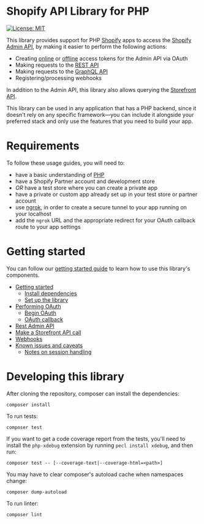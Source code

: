 # Shopify API Library for PHP

<!-- ![Build Status]() -->
[![License: MIT](https://img.shields.io/badge/License-MIT-green.svg)](LICENSE)

This library provides support for PHP [Shopify](https://www.shopify.com) apps to access the [Shopify Admin API](https://shopify.dev/docs/admin-api), by making it easier to perform the following actions:

- Creating [online](https://shopify.dev/concepts/about-apis/authentication#online-access) or [offline](https://shopify.dev/concepts/about-apis/authentication#offline-access) access tokens for the Admin API via OAuth
- Making requests to the [REST API](https://shopify.dev/docs/admin-api/rest/reference)
- Making requests to the [GraphQL API](https://shopify.dev/docs/admin-api/graphql/reference)
- Registering/processing webhooks

In addition to the Admin API, this library also allows querying the [Storefront API](https://shopify.dev/docs/storefront-api).

This library can be used in any application that has a PHP backend, since it doesn't rely on any specific framework—you can include it alongside your preferred stack and only use the features that you need to build your app.

# Requirements

To follow these usage guides, you will need to:
- have a basic understanding of [PHP](https://php.net)
- have a Shopify Partner account and development store
- _OR_ have a test store where you can create a private app
- have a private or custom app already set up in your test store or partner account
- use [ngrok](https://ngrok.com), in order to create a secure tunnel to your app running on your localhost
- add the `ngrok` URL and the appropriate redirect for your OAuth callback route to your app settings

<!-- Make sure this section is in sync with docs/README.md -->
# Getting started

You can follow our [getting started guide](docs/) to learn how to use this library's components.

- [Getting started](docs/getting_started.md)
  - [Install dependencies](docs/getting_started.md#install-dependencies)
  - [Set up the library](docs/getting_started.md#set-up-the-library)
- [Performing OAuth](docs/usage/oauth.md)
  - [Begin OAuth](docs/usage/oauth.md#begin-oauth)
  - [OAuth callback](docs/usage/oauth.md#oauth-callback)
- [Rest Admin API](docs/usage/rest.md)
- [Make a Storefront API call](docs/usage/storefront.md)
- [Webhooks](docs/usage/webhooks.md)
- [Known issues and caveats](docs/issues.md)
  - [Notes on session handling](docs/issues.md#notes-on-session-handling)

# Developing this library

After cloning the repository, composer can install the dependencies:
```
composer install
```

To run tests:
```
composer test
```

If you want to get a code coverage report from the tests, you'll need to install the `php-xdebug` extension by running `pecl install xdebug`, and then run:
```
composer test -- [--coverage-text|--coverage-html=<path>]
```

You may have to clear composer's autoload cache when namespaces change:
```
composer dump-autoload
```

To run linter:
```
composer lint
```
